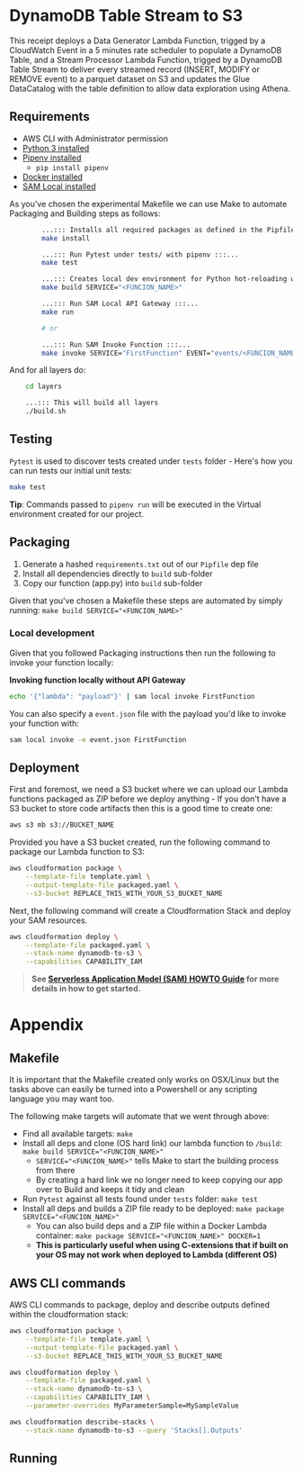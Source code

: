 # DynamoDB Table Stream to S3

This receipt deploys a Data Generator Lambda Function, trigged by a CloudWatch Event in a 5 minutes rate scheduler to 
populate a DynamoDB Table, and a Stream Processor Lambda Function, trigged by a DynamoDB Table Stream to deliver every 
streamed record (INSERT, MODIFY or REMOVE event) to a parquet dataset on S3 and updates the Glue DataCatalog with the 
table definition to allow data exploration using Athena. 

## Requirements

* AWS CLI with Administrator permission
* [Python 3 installed](https://www.python.org/downloads/)
* [Pipenv installed](https://github.com/pypa/pipenv)
    - `pip install pipenv`
* [Docker installed](https://www.docker.com/community-edition)
* [SAM Local installed](https://github.com/awslabs/aws-sam-local) 


As you've chosen the experimental Makefile we can use Make to automate Packaging and Building steps as follows:

```bash
        ...::: Installs all required packages as defined in the Pipfile :::...
        make install

        ...::: Run Pytest under tests/ with pipenv :::...
        make test

        ...::: Creates local dev environment for Python hot-reloading w/ packages:::...
        make build SERVICE="<FUNCION_NAME>"

        ...::: Run SAM Local API Gateway :::...
        make run

        # or

        ...::: Run SAM Invoke Function :::...
        make invoke SERVICE="FirstFunction" EVENT="events/<FUNCION_NAME>_event.json"
```

And for all layers do:

````bash
    cd layers

    ...::: This will build all layers
    ./build.sh

````
## Testing

`Pytest` is used to discover tests created under `tests` folder - Here's how you can run tests our initial unit tests:


```bash
make test
```

**Tip**: Commands passed to `pipenv run` will be executed in the Virtual environment created for our project.


## Packaging

1. Generate a hashed `requirements.txt` out of our `Pipfile` dep file
1. Install all dependencies directly to `build` sub-folder
1. Copy our function (app.py) into `build` sub-folder

Given that you've chosen a Makefile these steps are automated by simply running: ``make build SERVICE="<FUNCION_NAME>"``

### Local development

Given that you followed Packaging instructions then run the following to invoke your function locally:


**Invoking function locally without API Gateway**

```bash
echo '{"lambda": "payload"}' | sam local invoke FirstFunction
```

You can also specify a `event.json` file with the payload you'd like to invoke your function with:

```bash
sam local invoke -e event.json FirstFunction
```



## Deployment

First and foremost, we need a S3 bucket where we can upload our Lambda functions packaged as ZIP before we deploy anything - If you don't have a S3 bucket to store code artifacts then this is a good time to create one:

```bash
aws s3 mb s3://BUCKET_NAME
```

Provided you have a S3 bucket created, run the following command to package our Lambda function to S3:

```bash
aws cloudformation package \
    --template-file template.yaml \
    --output-template-file packaged.yaml \
    --s3-bucket REPLACE_THIS_WITH_YOUR_S3_BUCKET_NAME
```

Next, the following command will create a Cloudformation Stack and deploy your SAM resources.

```bash
aws cloudformation deploy \
    --template-file packaged.yaml \
    --stack-name dynamodb-to-s3 \
    --capabilities CAPABILITY_IAM
```

> **See [Serverless Application Model (SAM) HOWTO Guide](https://github.com/awslabs/serverless-application-model/blob/master/HOWTO.md) for more details in how to get started.**



# Appendix


## Makefile

It is important that the Makefile created only works on OSX/Linux but the tasks above can easily be turned into a Powershell or any scripting language you may want too.

The following make targets will automate that we went through above:

* Find all available targets: `make`
* Install all deps and clone (OS hard link) our lambda function to `/build`: `make build SERVICE="<FUNCION_NAME>"`
    - `SERVICE="<FUNCION_NAME>"` tells Make to start the building process from there
    - By creating a hard link we no longer need to keep copying our app over to Build and keeps it tidy and clean
* Run `Pytest` against all tests found under `tests` folder: `make test`
* Install all deps and builds a ZIP file ready to be deployed: `make package SERVICE="<FUNCION_NAME>"`
    - You can also build deps and a ZIP file within a Docker Lambda container: `make package SERVICE="<FUNCION_NAME>" DOCKER=1`
    - **This is particularly useful when using C-extensions that if built on your OS may not work when deployed to Lambda (different OS)**


## AWS CLI commands

AWS CLI commands to package, deploy and describe outputs defined within the cloudformation stack:

```bash
aws cloudformation package \
    --template-file template.yaml \
    --output-template-file packaged.yaml \
    --s3-bucket REPLACE_THIS_WITH_YOUR_S3_BUCKET_NAME

aws cloudformation deploy \
    --template-file packaged.yaml \
    --stack-name dynamodb-to-s3 \
    --capabilities CAPABILITY_IAM \
    --parameter-overrides MyParameterSample=MySampleValue

aws cloudformation describe-stacks \
    --stack-name dynamodb-to-s3 --query 'Stacks[].Outputs'
```

## Running 
